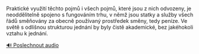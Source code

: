 
Praktické využití těchto pojmů i všech pojmů, které jsou z nich odvozeny, je neoddělitelně spojeno s fungováním trhu, v němž jsou statky a služby všech řádů směňovány za obecně používaný prostředek směny, tedy peníze. Ve světě s odlišnou strukturou jednání by byly čistě akademické, bez jakéhokoli vztahu k jednání.

[🔊 Poslechnout audio](/data/7-paragraphs/audio/chapter_42/para_007-Praktick-vyuit-tchto-pojm-i-vech-pojm-kter.mp3)
